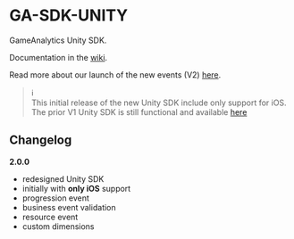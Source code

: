 # GA-SDK-UNITY
GameAnalytics Unity SDK.

Documentation in the [wiki](https://github.com/GameAnalytics/GA-SDK-UNITY/wiki).

Read more about our launch of the new events (V2) [here](http://www.gameanalytics.com/update/).

> :information_source:<br>
> This initial release of the new Unity SDK include only support for iOS.
> The prior V1 Unity SDK is still functional and available [here](download.gameanalytics.com/unity/ga_sdk/unity/UnityWrapper.package)


Changelog
---------

**2.0.0**
* redesigned Unity SDK 
* initially with **only iOS** support
* progression event
* business event validation
* resource event
* custom dimensions
